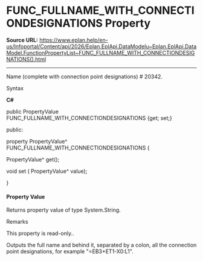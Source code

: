 # FUNC_FULLNAME_WITH_CONNECTIONDESIGNATIONS Property

**Source URL:** https://www.eplan.help/en-us/Infoportal/Content/api/2026/Eplan.EplApi.DataModelu~Eplan.EplApi.DataModel.FunctionPropertyList~FUNC_FULLNAME_WITH_CONNECTIONDESIGNATIONS().html

---

Name (complete with connection point designations) # 20342.

Syntax

**C#**



public PropertyValue FUNC_FULLNAME_WITH_CONNECTIONDESIGNATIONS {get; set;}

public:

property PropertyValue^ FUNC_FULLNAME_WITH_CONNECTIONDESIGNATIONS {

   PropertyValue^ get();

   void set (    PropertyValue^ value);

}


#### Property Value

Returns property value of type System.String.

Remarks

This property is read-only..

Outputs the full name and behind it, separated by a colon, all the connection point designations, for example "=EB3+ET1-X0:L1".
